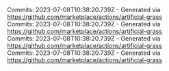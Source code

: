 Commits: 2023-07-08T10:38:20.739Z - Generated via https://github.com/marketplace/actions/artificial-grass
<br>
Commits: 2023-07-08T10:38:20.739Z - Generated via https://github.com/marketplace/actions/artificial-grass
<br>
Commits: 2023-07-08T10:38:20.739Z - Generated via https://github.com/marketplace/actions/artificial-grass
<br>
Commits: 2023-07-08T10:38:20.739Z - Generated via https://github.com/marketplace/actions/artificial-grass
<br>
